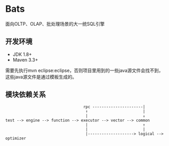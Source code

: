 # Bats

面向OLTP、OLAP、批处理场景的大一统SQL引擎


## 开发环境

* JDK 1.8+
* Maven 3.3+


需要先执行mvn eclipse:eclipse，否则项目里用到的一些java源文件会找不到，这些java源文件是通过模板生成的。


## 模块依赖关系
```
                                  rpc ----------------------|
                                   ↑                        |
                                   |                        ↓
test --> engine --> function --> executor --> vector --> common
                                   |                        ↑
                                   |                        |
                                   |--------------------> logical --> optimizer
```